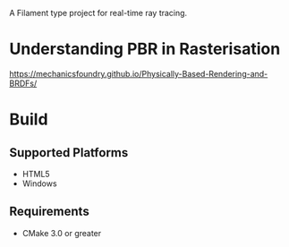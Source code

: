 A Filament type project for real-time ray tracing.

# Understanding PBR in Rasterisation

https://mechanicsfoundry.github.io/Physically-Based-Rendering-and-BRDFs/

# Build

## Supported Platforms

* HTML5
* Windows

## Requirements

* CMake 3.0 or greater
